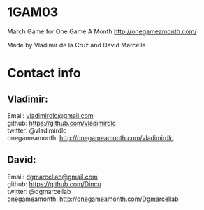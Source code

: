 1GAM03
======

March Game for One Game A Month
http://onegameamonth.com/

Made by Vladimir de la Cruz and David Marcella

Contact info
============

Vladimir:
--------
Email:         vladimirdlc@gmail.com<br/>
github:        https://github.com/vladimirdlc<br/>
twitter:       @vladimirdlc<br/>
onegameamonth: http://onegameamonth.com/vladimirdlc<br/>

David:
-----
Email:		   dgmarcellab@gmail.com<br/>
github:        https://github.com/Dincu<br/>
twitter:	   @dgmarcellab<br/>
onegameamonth: http://onegameamonth.com/Dgmarcellab<br/>